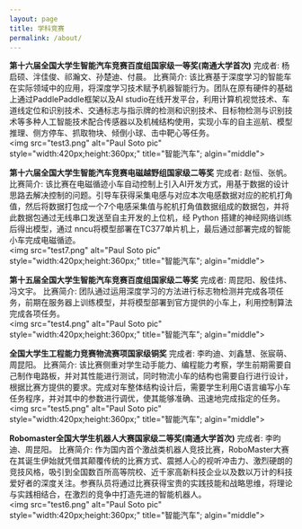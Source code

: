 ```yaml
---
layout: page
title: 学科竞赛
permalink: /about/
---
```


<strong>第十六届全国大学生智能汽车竞赛百度组国家级一等奖(南通大学首次)</a></strong> 完成者: 杨启硕、泮佳俊、祁瀚文、孙楚迪、付晨。
比赛简介: 该比赛基于深度学习的智能车在实际领域中的应用，将深度学习技术赋予机器智能行为。团队在原有硬件的基础上通过PaddlePaddle框架以及AI studio在线开发平台，利用计算机视觉技术、车道线定位和识别技术、交通标志与指示牌的检测和识别技术、目标物检测与识别技术等多种人工智能技术配合传感器以及机械结构使用，实现小车的自主巡航、模型推理、侧方停车、抓取物块、倾倒小球、击中靶心等任务。
<br>
<img src="test3.png" alt="Paul Soto pic" style="width:420px;height:360px;" title="智能汽车"; algin="middle">
<br>

<strong>第十六届全国大学生智能汽车竞赛电磁越野组国家级二等奖</a></strong> 完成者: 赵恒、张帆。
比赛简介: 该比赛在电磁循迹小车自动控制上引入AI开发方式，用基于数据的设计思路去解决控制的问题。引导车获得采集电感与对应本次电感数据对应的舵机打角值，然后将数据打包成一个7个电感采集值与舵机打角值数据组成的数据包，并将此数据包通过无线串口发送至自主开发的上位机，经 Python 搭建的神经网络训练后得出模型，通过 nncu将模型部署在TC377单片机上，最后通过部署完成的智能小车完成电磁循迹。
<br>
<img src="test7.png" alt="Paul Soto pic" style="width:420px;height:360px;" title="智能汽车"; algin="middle">
<br>

<strong>第十五届全国大学生智能汽车竞赛百度组国家级二等奖</a></strong> 完成者: 周昆阳、殷佳炜、冯文宇。
比赛简介: 团队通过运用深度学习的方法进行标志物检测并完成各项任务，前期在服务器上训练模型，并将模型部署到官方提供的小车上，利用控制算法完成各项任务。
<br>
<img src="test4.png" alt="Paul Soto pic" style="width:420px;height:360px;" title="智能汽车"; algin="middle">
<br>

<strong>全国大学生工程能力竞赛物流赛项国家级铜奖</a></strong> 完成者: 李昀迪、刘鑫慧、张宸萌、周昆阳。
比赛简介: 该比赛侧重对学生动手能力、编程能力考察，学生前期需要自己制作电路板，并对其性能进行测试，同时物流小车的结构也需要自行进行设计，根据比赛方提供的要求。完成对车整体结构设计后，需要学生利用C语言编写小车任务程序，并对其中的参数进行调优，使其能够准确、迅速地完成指定的任务。
<br>
<img src="test5.png" alt="Paul Soto pic" style="width:420px;height:360px;" title="智能汽车"; algin="middle">
<br>

<strong>Robomaster全国大学生机器人大赛国家级二等奖(南通大学首次)</a></strong> 完成者: 李昀迪、周昆阳。
比赛简介: 作为国内首个激战类机器人竞技比赛，RoboMaster大赛在其诞生伊始就凭借其颠覆传统的比赛方式、震撼人心的视听冲击力、激烈硬朗的竞技风格，吸引到全国数百所高等院校、近千家高新科技企业以及数以万计的科技爱好者的深度关注。参赛队员将通过比赛获得宝贵的实践技能和战略思维，将理论与实践相结合，在激烈的竞争中打造先进的智能机器人。
<br>
<img src="test6.png" alt="Paul Soto pic" style="width:420px;height:360px;" title="智能汽车"; algin="middle">
<br>

